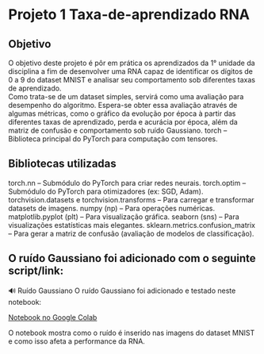 # Projeto 1 Taxa-de-aprendizado RNA

##  Objetivo

O objetivo deste projeto é pôr em prática os aprendizados da 1° unidade da disciplina a fim de desenvolver uma RNA capaz de identificar os dígitos de 0 a 9 do dataset MNIST e analisar seu comportamento sob diferentes taxas de aprendizado.  
Como trata-se de um dataset simples, servirá como uma avaliação para desempenho do algoritmo. Espera-se obter essa avaliação através de algumas métricas, como o gráfico da evolução por época à partir das diferentes taxas de aprendizado, perda e acurácia por época, além da matriz de confusão e comportamento sob ruído Gaussiano.
torch – Biblioteca principal do PyTorch para computação com tensores.

##  Bibliotecas utilizadas 

torch.nn – Submódulo do PyTorch para criar redes neurais.
torch.optim – Submódulo do PyTorch para otimizadores (ex: SGD, Adam).
torchvision.datasets e torchvision.transforms – Para carregar e transformar datasets de imagens.
numpy (np) – Para operações numéricas.
matplotlib.pyplot (plt) – Para visualização gráfica.
seaborn (sns) – Para visualizações estatísticas mais elegantes.
sklearn.metrics.confusion_matrix – Para gerar a matriz de confusão (avaliação de modelos de classificação).

## O ruído Gaussiano foi adicionado com o seguinte script/link:

🔊 Ruído Gaussiano
O ruído Gaussiano foi adicionado e testado neste notebook:

[Notebook no Google Colab](https://colab.research.google.com/drive/1LPrHCrJaJkRfAOd01p3SGPaYnHp98G_r#scrollTo=cEHl-wttDy-1)


O notebook mostra como o ruído é inserido nas imagens do dataset MNIST e como isso afeta a performance da RNA.

